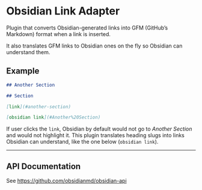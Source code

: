 # Obsidian Link Adapter

Plugin that converts Obsidian-generated links into GFM (GitHub’s Markdown) format when a link is inserted.

It also translates GFM links to Obsidian ones on the fly so Obsidian can understand them.

## Example

```md
## Another Section

## Section

[link](#another-section)

[obsidian link](#Another%20Section)
```

If user clicks the `link`, Obsidian by default would not go to _Another Section_ and would not highlight it.
This plugin translates heading slugs into links Obsidian can understand, like the one below (`obsidian link`).

---

## API Documentation

See https://github.com/obsidianmd/obsidian-api
